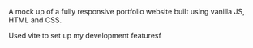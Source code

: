 A mock up of a fully responsive portfolio website built using vanilla JS, HTML and CSS.

Used vite to set up my development featuresf